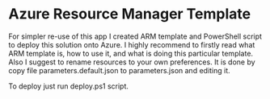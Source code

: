 # Azure Resource Manager Template

For simpler re-use of this app I created ARM template and PowerShell script to deploy this solution onto Azure. I highly recommend to firstly read what ARM template is, how to use it, and what is doing this particular template. Also I suggest to rename resources to your own preferences. It is done by copy file parameters.default.json to parameters.json and editing it.

To deploy just run deploy.ps1 script.